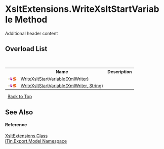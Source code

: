 # XsltExtensions.WriteXsltStartVariable Method 
Additional header content 


## Overload List
&nbsp;<table><tr><th></th><th>Name</th><th>Description</th></tr><tr><td>![Public method](media/pubmethod.gif "Public method")![Static member](media/static.gif "Static member")</td><td><a href="645346fe-2f57-971f-2aa4-35be86e256a9">WriteXsltStartVariable(XmlWriter)</a></td><td /></tr><tr><td>![Public method](media/pubmethod.gif "Public method")![Static member](media/static.gif "Static member")</td><td><a href="87e49dee-3f8b-4e32-eb39-33ba90253672">WriteXsltStartVariable(XmlWriter, String)</a></td><td /></tr></table>&nbsp;
<a href="#xsltextensions.writexsltstartvariable-method">Back to Top</a>

## See Also


#### Reference
<a href="176067d5-eb11-fe07-3db2-8181da377e5c">XsltExtensions Class</a><br /><a href="ef57ffcc-e95e-b212-5a46-9aa6f5a3511f">iTin.Export.Model Namespace</a><br />